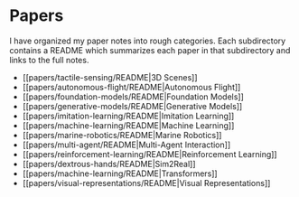 # Papers

I have organized my paper notes into rough categories. Each subdirectory contains a README which summarizes each paper in that subdirectory and links to the full notes.

- [[papers/tactile-sensing/README|3D Scenes]]
- [[papers/autonomous-flight/README|Autonomous Flight]]
- [[papers/foundation-models/README|Foundation Models]]
- [[papers/generative-models/README|Generative Models]]
- [[papers/imitation-learning/README|Imitation Learning]]
- [[papers/machine-learning/README|Machine Learning]]
- [[papers/marine-robotics/README|Marine Robotics]]
- [[papers/multi-agent/README|Multi-Agent Interaction]]
- [[papers/reinforcement-learning/README|Reinforcement Learning]]
- [[papers/dextrous-hands/README|Sim2Real]]
- [[papers/machine-learning/README|Transformers]]
- [[papers/visual-representations/README|Visual Representations]]
